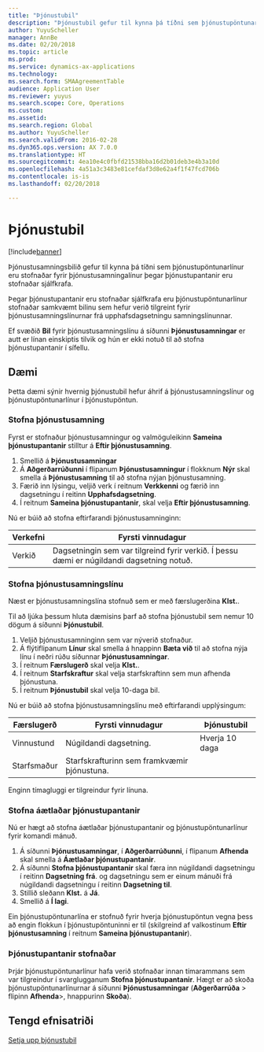 ```yaml
---
title: "Þjónustubil"
description: "Þjónustubil gefur til kynna þá tíðni sem þjónustupöntunarlínur eru stofnaðar fyrir þjónustusamningslínur þegar þjónustupantanir eru stofnaðar."
author: YuyuScheller
manager: AnnBe
ms.date: 02/20/2018
ms.topic: article
ms.prod: 
ms.service: dynamics-ax-applications
ms.technology: 
ms.search.form: SMAAgreementTable
audience: Application User
ms.reviewer: yuyus
ms.search.scope: Core, Operations
ms.custom: 
ms.assetid: 
ms.search.region: Global
ms.author: YuyuScheller
ms.search.validFrom: 2016-02-28
ms.dyn365.ops.version: AX 7.0.0
ms.translationtype: HT
ms.sourcegitcommit: 4ea10e4c0fbfd21538bba16d2b01deb3e4b3a10d
ms.openlocfilehash: 4a51a3c3483e81cefdaf3d8e62a4f1f47fcd706b
ms.contentlocale: is-is
ms.lasthandoff: 02/20/2018

---
```


# <a name="service-intervals"></a>Þjónustubil

[!include[banner](../includes/banner.md)]


Þjónustusamningsbilið gefur til kynna þá tíðni sem þjónustupöntunarlínur eru stofnaðar fyrir þjónustusamningalínur þegar þjónustupantanir eru stofnaðar sjálfkrafa.

Þegar þjónustupantanir eru stofnaðar sjálfkrafa eru þjónustupöntunarlínur stofnaðar samkvæmt bilinu sem hefur verið tilgreint fyrir þjónustusamningslínurnar frá upphafsdagsetningu samningslínunnar.

Ef svæðið **Bil** fyrir þjónustusamningslínu á síðunni **Þjónustusamningar** er autt er línan einskiptis tilvik og hún er ekki notuð til að stofna þjónustupantanir í sífellu.

## <a name="example"></a>Dæmi

Þetta dæmi sýnir hvernig þjónustubil hefur áhrif á þjónustusamningslínur og þjónustupöntunarlínur í þjónustupöntun.

### <a name="create-a-service-agreement"></a>Stofna þjónustusamning

Fyrst er stofnaður þjónustusamningur og valmöguleikinn **Sameina þjónustupantanir** stilltur á **Eftir þjónustusamning**.

1. Smellið á **Þjónustusamningar**
2. Á **Aðgerðarrúðunni** í flipanum **Þjónustusamningur** í flokknum **Nýr** skal smella á **Þjónustusamning** til að stofna nýjan þjónustusamning.
3. Færið inn lýsingu, veljið verk í reitnum **Verkkenni** og færið inn dagsetningu í reitinn **Upphafsdagsetning**.
4. Í reitnum **Sameina þjónustupantanir**, skal velja **Eftir þjónustusamning**.

Nú er búið að stofna eftirfarandi þjónustusamninginn:

| Verkefni      | Fyrsti vinnudagur                                                                         |
|--------------|------------------------------------------------------------------------------------|
| Verkið | Dagsetningin sem var tilgreind fyrir verkið. Í þessu dæmi er núgildandi dagsetning notuð. |

### <a name="create-a-service-agreement-line"></a>Stofna þjónustusamningslínu

Næst er þjónustusamningslína stofnuð sem er með færslugerðina **Klst.**.

Til að ljúka þessum hluta dæmisins þarf að stofna þjónustubil sem nemur 10 dögum á síðunni **Þjónustubil**. 

1. Veljið þjónustusamninginn sem var nýverið stofnaður. 
2. Á flýtiflipanum **Línur** skal smella á hnappinn **Bæta við** til að stofna nýja línu í neðri rúðu síðunnar **Þjónustusamningar**.
3. Í reitnum **Færslugerð** skal velja **Klst.**.
4. Í reitnum **Starfskraftur** skal velja starfskraftinn sem mun afhenda þjónustuna.
5. Í reitnum **Þjónustubil** skal velja 10-daga bil.

Nú er búið að stofna þjónustusamningslínu með eftirfarandi upplýsingum:

| Færslugerð | Fyrsti vinnudagur                               | Þjónustubil |
|------------------|------------------------------------------|------------------|
| Vinnustund             | Núgildandi dagsetning.                        | Hverja 10 daga    |
| Starfsmaður           | Starfskrafturinn sem framkvæmir þjónustuna. |                  |

Enginn tímagluggi er tilgreindur fyrir línuna. 

### <a name="create-planned-service-orders"></a>Stofna áætlaðar þjónustupantanir

Nú er hægt að stofna áætlaðar þjónustupantanir og þjónustupöntunarlínur fyrir komandi mánuð.

1. Á síðunni **Þjónustusamningar**, í **Aðgerðarrúðunni**, í flipanum **Afhenda** skal smella á **Áætlaðar þjónustupantanir**.
2. Á síðunni **Stofna þjónustupantanir** skal færa inn núgildandi dagsetningu í reitinn **Dagsetning frá**. og dagsetningu sem er einum mánuði frá núgildandi dagsetningu í reitinn **Dagsetning til**.
3. Stillið sleðann **Klst.** á **Já**. 
4. Smellið á **Í lagi**.

Ein þjónustupöntunarlína er stofnuð fyrir hverja þjónustupöntun vegna þess að engin flokkun í þjónustupöntuninni er til (skilgreind af valkostinum **Eftir þjónustusamning** í reitnum **Sameina þjónustupantanir**).

### <a name="service-orders-created"></a>Þjónustupantanir stofnaðar

Þrjár þjónustupöntunarlínur hafa verið stofnaðar innan tímarammans sem var tilgreindur í svarglugganum **Stofna þjónustupantanir**. Hægt er að skoða þjónustupöntunarlínurnar á síðunni **Þjónustusamningar** (**Aðgerðarrúða** \> flipinn **Afhenda**\>, hnappurinn **Skoða**).

## <a name="related-topics"></a>Tengd efnisatriði

[Setja upp þjónustubil](set-up-service-intervals.md)  


